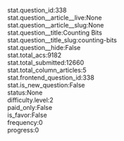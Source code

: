stat.question_id:338  
stat.question__article__live:None  
stat.question__article__slug:None  
stat.question__title:Counting Bits  
stat.question__title_slug:counting-bits  
stat.question__hide:False  
stat.total_acs:9182  
stat.total_submitted:12660  
stat.total_column_articles:5  
stat.frontend_question_id:338  
stat.is_new_question:False  
status:None  
difficulty.level:2  
paid_only:False  
is_favor:False  
frequency:0  
progress:0  
